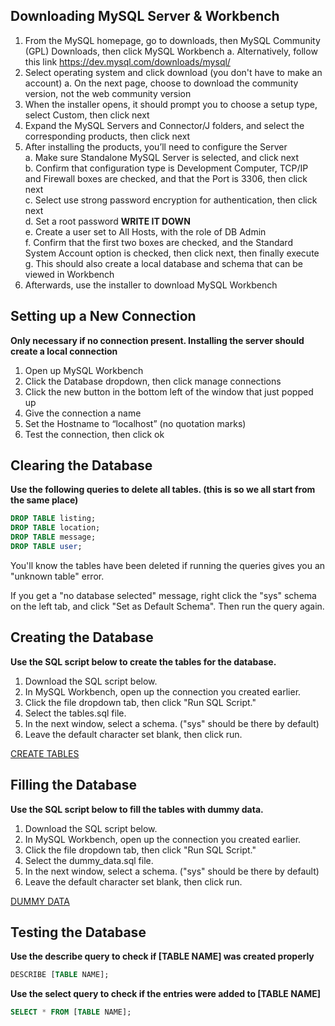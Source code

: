 ﻿Downloading MySQL Server & Workbench
------------------------------------

1. From the MySQL homepage, go to downloads, then MySQL Community (GPL) Downloads, then click MySQL Workbench
	a. Alternatively, follow this link https://dev.mysql.com/downloads/mysql/
2. Select operating system and click download (you don't have to make an account)
	a. On the next page, choose to download the community version, not the web community version
3. When the installer opens, it should prompt you to choose a setup type, select Custom, then click next
4. Expand the MySQL Servers and Connector/J folders, and select the corresponding products, then click next
5. After installing the products, you’ll need to configure the Server  
	a. Make sure Standalone MySQL Server is selected, and click next  
	b. Confirm that configuration type is Development Computer, TCP/IP and Firewall boxes are checked, and that the Port is 3306, then click next  
	c. Select use strong password encryption for authentication, then click next  
	d. Set a root password __WRITE IT DOWN__  
	e. Create a user set to All Hosts, with the role of DB Admin  
	f. Confirm that the first two boxes are checked, and the Standard System Account option is checked, then click next, then finally execute
	g. This should also create a local database  and schema that can be viewed in Workbench  
6. Afterwards, use the installer to download MySQL Workbench  


Setting up a New Connection
---------------------------

__Only necessary if no connection present. Installing the server should create a local connection__  

1. Open up MySQL Workbench
2. Click the Database dropdown, then click manage connections
3. Click the new button in the bottom left of the window that just popped up
4. Give the connection a name
5. Set the Hostname to “localhost” (no quotation marks)
6. Test the connection, then click ok  



Clearing the Database
---------------------

__Use the following queries to delete all tables. (this is so we all start from the same place)__

```sql
DROP TABLE listing;
DROP TABLE location;
DROP TABLE message;
DROP TABLE user;
```

You'll know the tables have been deleted if running the queries gives you an "unknown table" error.

If you get a "no database selected" message, right click the "sys" schema on the left tab, and click "Set as Default Schema". Then run the query again.



Creating the Database
--------------------

__Use the SQL script below to create the tables for the database.__ 

1. Download the SQL script below.
2. In MySQL Workbench, open up the connection you created earlier.
3. Click the file dropdown tab, then click "Run SQL Script."
4. Select the tables.sql file.
5. In the next window, select a schema. ("sys" should be there by default)
6. Leave the default character set blank, then click run.

[CREATE TABLES](tables.sql)


Filling the Database
--------------------

__Use the SQL script below to fill the tables with dummy data.__ 

1. Download the SQL script below.
2. In MySQL Workbench, open up the connection you created earlier.
3. Click the file dropdown tab, then click "Run SQL Script."
4. Select the dummy_data.sql file.
5. In the next window, select a schema. ("sys" should be there by default)
6. Leave the default character set blank, then click run.

[DUMMY DATA](dummy_data.sql)

	
Testing the Database
--------------------

__Use the describe query to check if [TABLE NAME] was created properly__  
```sql
DESCRIBE [TABLE NAME];
```

__Use the select query to check if the entries were added to [TABLE NAME]__  
```sql
SELECT * FROM [TABLE NAME];
```
